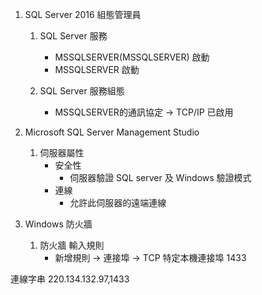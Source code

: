 1. SQL Server 2016 組態管理員

	1. SQL Server 服務
		* MSSQLSERVER(MSSQLSERVER) 啟動
		* MSSQLSERVER 啟動
		
	2. SQL Server 服務組態
		* MSSQLSERVER的通訊協定 → TCP/IP 已啟用
		
2. Microsoft SQL Server Management Studio 

	1. 伺服器屬性
		* 安全性 
			* 伺服器驗證 SQL server 及 Windows 驗證模式 
		* 連線
			* 允許此伺服器的遠端連線

3. Windows 防火牆 

	1. 防火牆 輸入規則
		* 新增規則 → 連接埠 → TCP 特定本機連接埠 1433 
		
		
連線字串 220.134.132.97,1433 